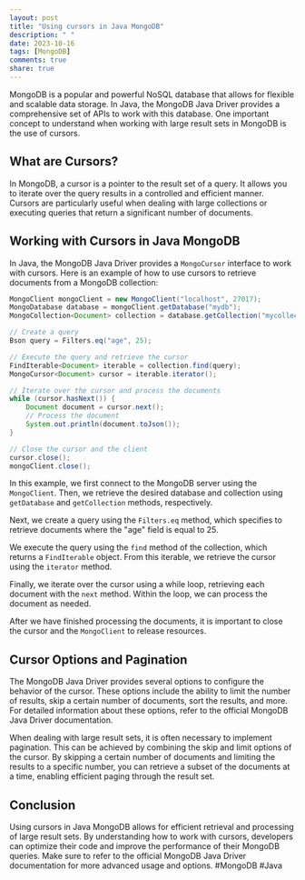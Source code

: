 ```yaml
---
layout: post
title: "Using cursors in Java MongoDB"
description: " "
date: 2023-10-16
tags: [MongoDB]
comments: true
share: true
---
```


MongoDB is a popular and powerful NoSQL database that allows for flexible and scalable data storage. In Java, the MongoDB Java Driver provides a comprehensive set of APIs to work with this database. One important concept to understand when working with large result sets in MongoDB is the use of cursors.

## What are Cursors?

In MongoDB, a cursor is a pointer to the result set of a query. It allows you to iterate over the query results in a controlled and efficient manner. Cursors are particularly useful when dealing with large collections or executing queries that return a significant number of documents.

## Working with Cursors in Java MongoDB

In Java, the MongoDB Java Driver provides a `MongoCursor` interface to work with cursors. Here is an example of how to use cursors to retrieve documents from a MongoDB collection:

```java
MongoClient mongoClient = new MongoClient("localhost", 27017);
MongoDatabase database = mongoClient.getDatabase("mydb");
MongoCollection<Document> collection = database.getCollection("mycollection");

// Create a query
Bson query = Filters.eq("age", 25);

// Execute the query and retrieve the cursor
FindIterable<Document> iterable = collection.find(query);
MongoCursor<Document> cursor = iterable.iterator();

// Iterate over the cursor and process the documents
while (cursor.hasNext()) {
    Document document = cursor.next();
    // Process the document
    System.out.println(document.toJson());
}

// Close the cursor and the client
cursor.close();
mongoClient.close();
```
In this example, we first connect to the MongoDB server using the `MongoClient`. Then, we retrieve the desired database and collection using `getDatabase` and `getCollection` methods, respectively.

Next, we create a query using the `Filters.eq` method, which specifies to retrieve documents where the "age" field is equal to 25.

We execute the query using the `find` method of the collection, which returns a `FindIterable` object. From this iterable, we retrieve the cursor using the `iterator` method.

Finally, we iterate over the cursor using a while loop, retrieving each document with the `next` method. Within the loop, we can process the document as needed.

After we have finished processing the documents, it is important to close the cursor and the `MongoClient` to release resources.

## Cursor Options and Pagination

The MongoDB Java Driver provides several options to configure the behavior of the cursor. These options include the ability to limit the number of results, skip a certain number of documents, sort the results, and more. For detailed information about these options, refer to the official MongoDB Java Driver documentation.

When dealing with large result sets, it is often necessary to implement pagination. This can be achieved by combining the skip and limit options of the cursor. By skipping a certain number of documents and limiting the results to a specific number, you can retrieve a subset of the documents at a time, enabling efficient paging through the result set.

## Conclusion

Using cursors in Java MongoDB allows for efficient retrieval and processing of large result sets. By understanding how to work with cursors, developers can optimize their code and improve the performance of their MongoDB queries. Make sure to refer to the official MongoDB Java Driver documentation for more advanced usage and options. #MongoDB #Java